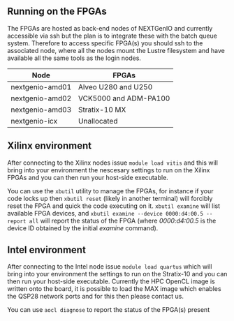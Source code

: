 ## Running on the FPGAs

The FPGAs are hosted as back-end nodes of NEXTGenIO and currently accessible via ssh but the plan is to integrate these with the batch queue system. Therefore to access specific FPGA(s) you should ssh to the associated node, where all the nodes mount the Lustre filesystem and have available all the same tools as the login nodes.

| Node  | FPGAs | 
| ------------- | ------------- | 
| nextgenio-amd01  | Alveo U280 and U250 | 
| nextgenio-amd02  |  VCK5000 and ADM-PA100 | 
| nextgenio-amd03  | Stratix-10 MX  | 
| nextgenio-icx | Unallocated |

## Xilinx environment

After connecting to the Xilinx nodes issue `module load vitis` and this will bring into your environment the nescesary settings to run on the Xilinx FPGAs and you can then run your host-side executable.

You can use the `xbutil` utility to manage the FPGAs, for instance if your code locks up then `xbutil reset` (likely in another terminal) will forcibly reset the FPGA and quick the code executing on it. `xbutil examine` will list available FPGA devices, and `xbutil examine --device 0000:d4:00.5 --report all` will report the status of the FPGA (where _0000:d4:00.5_ is the device ID obtained by the initial _examine_ command).

## Intel environment

After connecting to the Intel node issue `module load quartus` which will bring into your environment the settings to run on the Stratix-10 and you can then run your host-side executable. Currently the HPC OpenCL image is written onto the board, it is possible to load the MAX image which enables the QSP28 network ports and for this then please contact us.

You can use `aocl diagnose` to report the status of the FPGA(s) present
